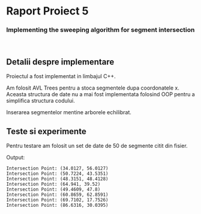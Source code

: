 # Raport Proiect 5
### Implementing the sweeping algorithm for segment intersection

<br>

## Detalii despre implementare

Proiectul a fost implementat in limbajul C++.

Am folosit AVL Trees pentru a stoca segmentele dupa coordonatele x. Aceasta structura de date nu a mai fost implementata folosind OOP pentru a simplifica structura codului.

Inserarea segmentelor mentine arborele echilibrat.

## Teste si experimente

Pentru testare am folosit un set de date de 50 de segmente citit din fisier.

Output:
```
Intersection Point: (34.0127, 56.0127)
Intersection Point: (50.7224, 43.5351)
Intersection Point: (48.3151, 48.4128)
Intersection Point: (64.941, 39.52)
Intersection Point: (49.4609, 47.8)
Intersection Point: (60.8659, 62.8591)
Intersection Point: (69.7102, 17.7526)
Intersection Point: (86.6316, 30.0395)
```